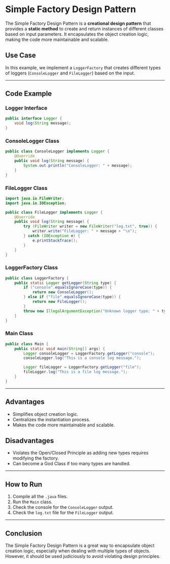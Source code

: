 # Simple Factory Design Pattern

The Simple Factory Design Pattern is a **creational design pattern** that provides a **static method** to create and return instances of different classes based on input parameters. It encapsulates the object creation logic, making the code more maintainable and scalable.

## Use Case

In this example, we implement a `LoggerFactory` that creates different types of loggers (`ConsoleLogger` and `FileLogger`) based on the input.

---

## Code Example

### Logger Interface

```java
public interface Logger {
    void log(String message);
}
```

### ConsoleLogger Class

```java
public class ConsoleLogger implements Logger {
    @Override
    public void log(String message) {
        System.out.println("ConsoleLogger: " + message);
    }
}
```

### FileLogger Class

```java
import java.io.FileWriter;
import java.io.IOException;

public class FileLogger implements Logger {
    @Override
    public void log(String message) {
        try (FileWriter writer = new FileWriter("log.txt", true)) {
            writer.write("FileLogger: " + message + "\n");
        } catch (IOException e) {
            e.printStackTrace();
        }
    }
}
```

### LoggerFactory Class

```java
public class LoggerFactory {
    public static Logger getLogger(String type) {
        if ("console".equalsIgnoreCase(type)) {
            return new ConsoleLogger();
        } else if ("file".equalsIgnoreCase(type)) {
            return new FileLogger();
        }
        throw new IllegalArgumentException("Unknown logger type: " + type);
    }
}
```

### Main Class

```java
public class Main {
    public static void main(String[] args) {
        Logger consoleLogger = LoggerFactory.getLogger("console");
        consoleLogger.log("This is a console log message.");

        Logger fileLogger = LoggerFactory.getLogger("file");
        fileLogger.log("This is a file log message.");
    }
}
```

---

## Advantages

- Simplifies object creation logic.
- Centralizes the instantiation process.
- Makes the code more maintainable and scalable.

## Disadvantages

- Violates the Open/Closed Principle as adding new types requires modifying the factory.
- Can become a God Class if too many types are handled.

---

## How to Run
1. Compile all the `.java` files.
2. Run the `Main` class.
3. Check the console for the `ConsoleLogger` output.
4. Check the `log.txt` file for the `FileLogger` output.

---

## Conclusion
The Simple Factory Design Pattern is a great way to encapsulate object creation logic, especially when dealing with multiple types of objects. However, it should be used judiciously to avoid violating design principles.